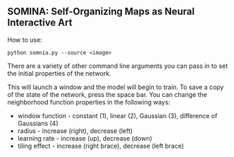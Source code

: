 ## SOMINA: Self-Organizing Maps as Neural Interactive Art

How to use:

`python somnia.py --source <image>`

There are a variety of other command line arguments you can pass in to set the
initial properties of the network.

This will launch a window and the model will begin to train. To save a copy of
the state of the network, press the space bar. You can change the neighborhood
function properties in the following ways:

* window function - constant (1), linear (2), Gaussian (3), difference of Gaussians (4)
* radius - increase (right), decrease (left)
* learning rate - increase (up), decrease (down)
* tiling effect - increase (right brace), decrease (left brace)
